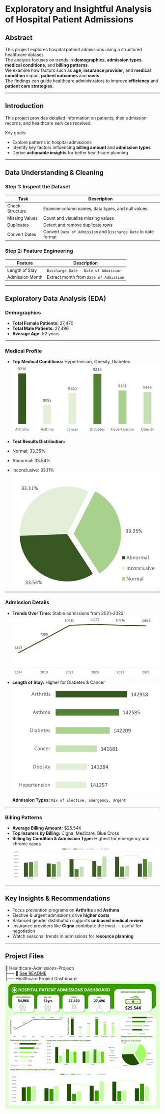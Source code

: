 #  Exploratory and Insightful Analysis of Hospital Patient Admissions

##  Abstract

This project explores hospital patient admissions using a structured healthcare dataset.  
The analysis focuses on trends in **demographics**, **admission types**, **medical conditions**, and **billing patterns**.  
We examine how factors such as **age**, **insurance provider**, and **medical condition** impact **patient outcomes** and **costs**.  
The findings can guide healthcare administrators to improve **efficiency** and **patient care strategies**.

---

##  Introduction

This project provides detailed information on patients, their admission records, and healthcare services received.

Key goals:
- Explore patterns in hospital admissions
- Identify key factors influencing **billing amount** and **admission types**
- Derive **actionable insights** for better healthcare planning

---

##  Data Understanding & Cleaning

###  Step 1: Inspect the Dataset

| Task                        | Description                                       |
|----------------------------|---------------------------------------------------|
|  Check Structure          | Examine column names, data types, and null values |
|  Missing Values           | Count and visualize missing values                |
|  Duplicates               | Detect and remove duplicate rows                  |
|  Convert Dates            | Convert `Date of Admission` and `Discharge Date` to date format |

###  Step 2: Feature Engineering

| Feature                     | Description                                               |
|----------------------------|-----------------------------------------------------------|
|  Length of Stay          | `Discharge Date - Date of Admission`                     |
|  Admission Month         | Extract month from `Date of Admission`                    |

---

##  Exploratory Data Analysis (EDA)

###  Demographics
-  **Total Female Patients:** 27,470  
-  **Total Male Patients:** 27,496  
-  **Average Age:** 52 years  

---

###  Medical Profile
-  **Top Medical Conditions:** Hypertension, Obesity, Diabetes
![Medical Conditions](./Topmedicalcondition.png)

-  **Test Results Distribution:**
  - Normal: 33.35%
  - Abnormal: 33.54%
  - Inconclusive: 33.11%   
![Test Results](./Distributionoftestresult.png)

---

###  Admission Details
-  **Trends Over Time:** Stable admissions from 2021–2022
![Admissions Trend](./Trendsinadmission.png)

-  **Length of Stay:** Higher for Diabetes & Cancer  
![Length of Stay by Condition](./Lengthofstay.png)

   **Admission Types:** `Mix of Elective, Emergency, Urgent`  

---

###  Billing Patterns
-  **Average Billing Amount:** $25.54K 
-  **Top Insurers by Billing:** Cigna, Medicare, Blue Cross
-  **Billing by Condition & Admission Type:** Highest for emergency and chronic cases
![Billing by Insurer](./Billingdifference.png)

---

##  Key Insights & Recommendations

- Focus prevention programs on **Arthritis** and **Asthma**
- Elective & urgent admissions drive **higher costs**
- Balanced gender distribution supports **unbiased medical review**
- Insurance providers like **Cigna** contribute the most — useful for negotiation
- Watch seasonal trends in admissions for **resource planning**

---

##  Project Files
📁 Healthcare-Admissions-Project/  
├── 📄 [See README](./README.md)  
├── Healthcare Project Dashboard  
![Dashboard](./Healthcareprojectdashboard.jpg)

